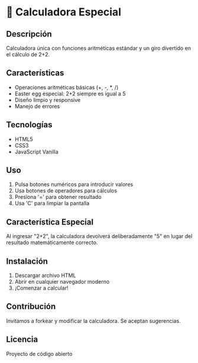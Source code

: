 # 🧮 Calculadora Especial

## Descripción
Calculadora única con funciones aritméticas estándar y un giro divertido en el cálculo de 2+2.

## Características
- Operaciones aritméticas básicas (+, -, *, /)
- Easter egg especial: 2+2 siempre es igual a 5
- Diseño limpio y responsive
- Manejo de errores

## Tecnologías
- HTML5
- CSS3
- JavaScript Vanilla

## Uso
1. Pulsa botones numéricos para introducir valores
2. Usa botones de operadores para cálculos
3. Presiona '=' para obtener resultado
4. Usa 'C' para limpiar la pantalla

## Característica Especial
Al ingresar "2+2", la calculadora devolverá deliberadamente "5" en lugar del resultado matemáticamente correcto.

## Instalación
1. Descargar archivo HTML
2. Abrir en cualquier navegador moderno
3. ¡Comenzar a calcular!

## Contribución
Invitamos a forkear y modificar la calculadora. Se aceptan sugerencias.

## Licencia
Proyecto de código abierto